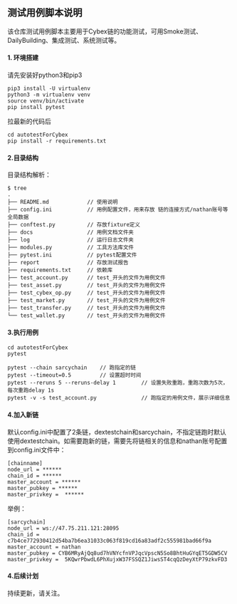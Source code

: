 ## 测试用例脚本说明
该仓库测试用例脚本主要用于Cybex链的功能测试，可用Smoke测试、DailyBuilding、集成测试、系统测试等。

#### 1. 环境搭建
请先安装好python3和pip3
```Shell
pip3 install -U virtualenv 
python3 -m virtualenv venv 
source venv/bin/activate 
pip install pytest
```
拉最新的代码后
```Shell
cd autotestForCybex
pip install -r requirements.txt
```

#### 2.目录结构
目录结构解析：
```Shell
$ tree
.
├── README.md            // 使用说明
├── config.ini           // 用例配置文件，用来存放 链的连接方式/nathan账号等全局数据
├── conftest.py          // 存放fixture定义
├── docs                 // 用例文档文件夹
├── log                  // 运行日志文件夹
├── modules.py           // 工具方法库文件
├── pytest.ini           // pytest配置文件 
├── report               // 存放测试报告
├── requirements.txt     // 依赖库
├── test_account.py      // test_开头的文件为用例文件
├── test_asset.py        // test_开头的文件为用例文件
├── test_cybex_op.py     // test_开头的文件为用例文件
├── test_market.py       // test_开头的文件为用例文件
├── test_transfer.py     // test_开头的文件为用例文件
└── test_wallet.py       // test_开头的文件为用例文件
```
#### 3.执行用例

```Shell
cd autotestForCybex
pytest
```


```Shell
pytest --chain sarcychain    // 跑指定的链
pytest --timeout=0.5         // 设置超时时间
pytest --reruns 5 --reruns-delay 1        // 设置失败重跑，重跑次数为5次，每次重跑delay 1s
pytest -v -s test_account.py              // 跑指定的用例文件，展示详细信息
```

#### 4.加入新链
默认config.ini中配置了2条链，dextestchain和sarcychain，不指定链跑时默认使用dextestchain。如需要跑新的链，需要先将链相关的信息和nathan账号配置到config.ini文件中：

```Shell
[chainname]
node_url = ******
chain_id = ******
master_account = ******
master_pubkey = ******
master_privkey =  ******
```

举例：
```Shell
[sarcychain]
node_url = ws://47.75.211.121:28095
chain_id = c7b4ce772930412d54ba7b6ea31033c063f819cd16a83adf2c555981bad66f9a
master_account = nathan
master_pubkey = CYB6MRyAjQq8ud7hVNYcfnVPJqcVpscN5So8BhtHuGYqET5GDW5CV
master_privkey =  5KQwrPbwdL6PhXujxW37FSSQZ1JiwsST4cqQzDeyXtP79zkvFD3
```

#### 4.后续计划
持续更新，请关注。